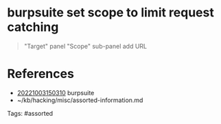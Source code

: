 # burpsuite set scope to limit request catching
> "Target" panel
> "Scope" sub-panel
> add URL

# References
- [20221003150310](/zet/20221003150310/) burpsuite
- ~/kb/hacking/misc/assorted-information.md

Tags:
    #assorted

